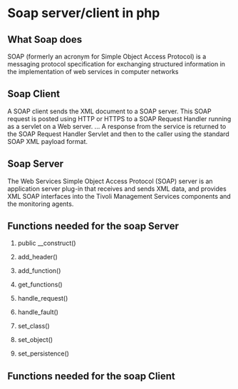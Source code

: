 # Soap server/client in php

##  What Soap does

SOAP (formerly an acronym for Simple Object Access Protocol) is a messaging protocol specification for exchanging structured information in the implementation of web services in computer networks

## Soap Client

A SOAP client sends the XML document to a SOAP server. This SOAP request is posted using HTTP or HTTPS to a SOAP Request Handler running as a servlet on a Web server. ... A response from the service is returned to the SOAP Request Handler Servlet and then to the caller using the standard SOAP XML payload format.

## Soap Server

The Web Services Simple Object Access Protocol (SOAP) server is an application server plug-in that receives and sends XML data, and provides XML SOAP interfaces into the Tivoli Management Services components and the monitoring agents.

## Functions needed for the soap Server

 1) public __construct()

 2) add_header()

 3) add_function()

 4) get_functions()

 5) handle_request()

 6) handle_fault()

 7) set_class()

 8) set_object()

 9) set_persistence()


 ## Functions needed for the soap Client
